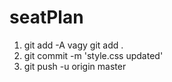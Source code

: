 # seatPlan

1. git add -A vagy git add .
2. git commit -m 'style.css updated'
3. git push -u origin master
